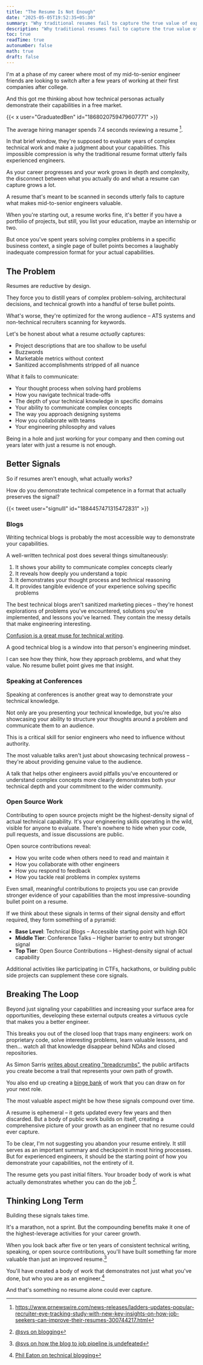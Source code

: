 ```yaml
---
title: "The Resume Is Not Enough"
date: "2025-05-05T19:52:35+05:30"
summary: "Why traditional resumes fail to capture the true value of experienced engineers, and how technical blogging, conferences, and open source contributions create more meaningful signals of technical capability."
description: "Why traditional resumes fail to capture the true value of experienced engineers, and how technical blogging, conferences, and open source contributions create more meaningful signals of technical capability."
toc: true
readTime: true
autonumber: false
math: true
draft: false
---
```


I'm at a phase of my career where most of my mid-to-senior engineer friends are looking to switch after a few years of working at their first companies after college. 

And this got me thinking about how technical personas actually demonstrate their capabilities in a free market.

{{< x user="GraduatedBen" id="1868020759479607771" >}}

The average hiring manager spends 7.4 seconds reviewing a resume [^1].

In that brief window, they're supposed to evaluate years of complex technical work and make a judgment about your capabilities. This impossible compression is why the traditional resume format utterly fails experienced engineers.

As your career progresses and your work grows in depth and complexity, the disconnect between what you actually do and what a resume can capture grows a lot.

A resume that's meant to be scanned in seconds utterly fails to capture what makes mid-to-senior engineers valuable.

When you're starting out, a resume works fine, it's better if you have a portfolio of projects, but still, you list your education, maybe an internship or two. 

But once you've spent years solving complex problems in a specific business context, a single page of bullet points becomes a laughably inadequate compression format for your actual capabilities.

## The Problem

Resumes are reductive by design. 

They force you to distill years of complex problem-solving, architectural decisions, and technical growth into a handful of terse bullet points. 

What's worse, they're optimized for the wrong audience – ATS systems and non-technical recruiters scanning for keywords.

Let's be honest about what a resume *actually* captures:

- Project descriptions that are too shallow to be useful
- Buzzwords
- Marketable metrics without context
- Sanitized accomplishments stripped of all nuance

What it fails to communicate:

- Your thought process when solving hard problems
- How you navigate technical trade-offs
- The depth of your technical knowledge in specific domains
- Your ability to communicate complex concepts
- The way you approach designing systems
- How you collaborate with teams
- Your engineering philosophy and values

Being in a hole and just working for your company and then coming out years later with just a resume is not enough.

## Better Signals

So if resumes aren't enough, what actually works? 

How do you demonstrate technical competence in a format that actually preserves the signal?

{{< tweet user="signulll" id="1884457471315472831" >}}

### Blogs

Writing technical blogs is probably the most accessible way to demonstrate your capabilities. 

A well-written technical post does several things simultaneously:

1. It shows your ability to communicate complex concepts clearly
2. It reveals how deeply you understand a topic
3. It demonstrates your thought process and technical reasoning
4. It provides tangible evidence of your experience solving specific problems

The best technical blogs aren't sanitized marketing pieces – they're honest explorations of problems you've encountered, solutions you've implemented, and lessons you've learned. They contain the messy details that make engineering interesting.

[Confusion is a great muse for technical writing](https://notes.eatonphil.com/2024-06-14-confusion-is-a-muse.html).

A good technical blog is a window into that person's engineering mindset. 

I can see how they think, how they approach problems, and what they value. No resume bullet point gives me that insight.

### Speaking at Conferences

Speaking at conferences is another great way to demonstrate your technical knowledge. 

Not only are you presenting your technical knowledge, but you're also showcasing your ability to structure your thoughts around a problem and communicate them to an audience. 

This is a critical skill for senior engineers who need to influence without authority.

The most valuable talks aren't just about showcasing technical prowess – they're about providing genuine value to the audience. 

A talk that helps other engineers avoid pitfalls you've encountered or understand complex concepts more clearly demonstrates both your technical depth and your commitment to the wider community.

### Open Source Work

Contributing to open source projects might be the highest-density signal of actual technical capability. It's your engineering skills operating in the wild, visible for anyone to evaluate. There's nowhere to hide when your code, pull requests, and issue discussions are public.

Open source contributions reveal:

- How you write code when others need to read and maintain it
- How you collaborate with other engineers
- How you respond to feedback
- How you tackle real problems in complex systems

Even small, meaningful contributions to projects you use can provide stronger evidence of your capabilities than the most impressive-sounding bullet point on a resume.

If we think about these signals in terms of their signal density and effort required, they form something of a pyramid:

- **Base Level**: Technical Blogs – Accessible starting point with high ROI
- **Middle Tier**: Conference Talks – Higher barrier to entry but stronger signal
- **Top Tier**: Open Source Contributions – Highest-density signal of actual capability

Additional activities like participating in CTFs, hackathons, or building public side projects can supplement these core signals.

## Breaking The Loop

Beyond just signaling your capabilities and increasing your surface area for opportunities, developing these external outputs creates a virtuous cycle that makes you a better engineer.

This breaks you out of the closed loop that traps many engineers: work on proprietary code, solve interesting problems, learn valuable lessons, and then... watch all that knowledge disappear behind NDAs and closed repositories.

As Simon Sarris [writes about creating "breadcrumbs"](https://open.substack.com/pub/simonsarris/p/breadcrumbs), the public artifacts you create become a trail that represents your own path of growth.

You also end up creating a [binge bank](https://x.com/shaanvp/status/1570901221942366210) of work that you can draw on for your next role.

The most valuable aspect might be how these signals compound over time. 

A resume is ephemeral – it gets updated every few years and then discarded. But a body of public work builds on itself, creating a comprehensive picture of your growth as an engineer that no resume could ever capture.

To be clear, I'm not suggesting you abandon your resume entirely. It still serves as an important summary and checkpoint in most hiring processes. But for experienced engineers, it should be the starting point of how you demonstrate your capabilities, not the entirety of it.

The resume gets you past initial filters. Your broader body of work is what actually demonstrates whether you can do the job [^2].

## Thinking Long Term

Building these signals takes time. 

It's a marathon, not a sprint. But the compounding benefits make it one of the highest-leverage activities for your career growth.

When you look back after five or ten years of consistent technical writing, speaking, or open source contributions, you'll have built something far more valuable than just an improved resume.[^3]

You'll have created a body of work that demonstrates not just what you've done, but who you are as an engineer.[^4]

And that's something no resume alone could ever capture.

[^1]: https://www.prnewswire.com/news-releases/ladders-updates-popular-recruiter-eye-tracking-study-with-new-key-insights-on-how-job-seekers-can-improve-their-resumes-300744217.html
[^2]: [@svs on blogging](https://x.com/_svs_/status/1716356724175655059)
[^3]: [@svs on how the blog to job pipeline is undefeated](https://x.com/_svs_/status/1907424601476338006)
[^4]: [Phil Eaton on technical blogging](https://writethatblog.substack.com/p/phil-eaton-on-technical-blogging)